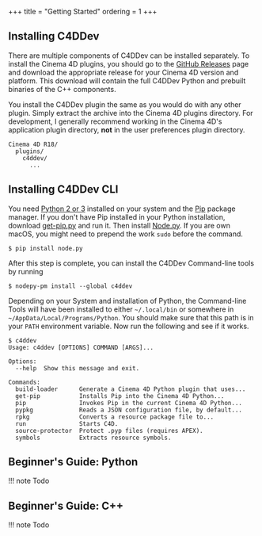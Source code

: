 +++
title = "Getting Started"
ordering = 1
+++

## Installing C4DDev

There are multiple components of C4DDev can be installed separately. To
install the Cinema 4D plugins, you should go to the [GitHub Releases] page
and download the appropriate release for your Cinema 4D version and platform.
This download will contain the full C4DDev Python and prebuilt binaries of
the C++ components.

  [GitHub Releases]: https://github.com/NiklasRosenstein/c4ddev/releases


You install the C4DDev plugin the same as you would do with any other plugin.
Simply extract the archive into the Cinema 4D plugins directory. For
development, I generally recommend working in the Cinema 4D's application
plugin directory, **not** in the user preferences plugin directory.

    Cinema 4D R18/
      plugins/
        c4ddev/
          ...

## Installing C4DDev CLI

You need [Python 2 or 3][python] installed on your system and the [Pip]
package manager. If you don't have Pip installed in your Python installation,
download [get-pip.py] and run it. Then install [Node.py]. If you are own macOS,
you might need to prepend the work `sudo` before the command.

    $ pip install node.py

After this step is complete, you can install the C4DDev Command-line tools
by running

    $ nodepy-pm install --global c4ddev

Depending on your System and installation of Python, the Command-line Tools
will have been installed to either `~/.local/bin` or somewhere in
`~/AppData/Local/Programs/Python`. You should make sure that this path is
in your `PATH` environment variable. Now run the following and see if it
works.

    $ c4ddev
    Usage: c4ddev [OPTIONS] COMMAND [ARGS]...

    Options:
      --help  Show this message and exit.

    Commands:
      build-loader      Generate a Cinema 4D Python plugin that uses...
      get-pip           Installs Pip into the Cinema 4D Python...
      pip               Invokes Pip in the current Cinema 4D Python...
      pypkg             Reads a JSON configuration file, by default...
      rpkg              Converts a resource package file to...
      run               Starts C4D.
      source-protector  Protect .pyp files (requires APEX).
      symbols           Extracts resource symbols.

  [Pip]: https://pypi.python.org/pypi/pip
  [Node.py]: https://github.com/nodepy/nodepy
  [get-pip.py]: https://bootstrap.pypa.io/get-pip.py
  [python]: https://python.org/

## Beginner's Guide: Python

!!! note Todo

## Beginner's Guide: C++

!!! note Todo
